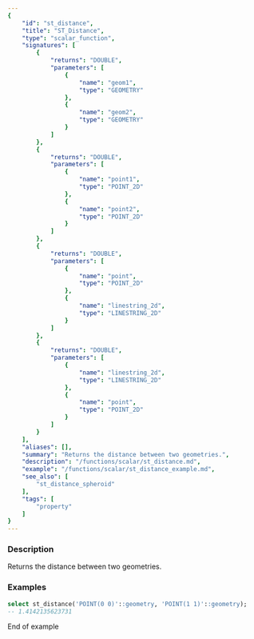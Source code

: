 ```yaml
---
{
    "id": "st_distance",
    "title": "ST_Distance",
    "type": "scalar_function",
    "signatures": [
        {
            "returns": "DOUBLE",
            "parameters": [
                {
                    "name": "geom1",
                    "type": "GEOMETRY"
                },
                {
                    "name": "geom2",
                    "type": "GEOMETRY"
                }
            ]
        },
        {
            "returns": "DOUBLE",
            "parameters": [
                {
                    "name": "point1",
                    "type": "POINT_2D"
                },
                {
                    "name": "point2",
                    "type": "POINT_2D"
                }
            ]
        },
        {
            "returns": "DOUBLE",
            "parameters": [
                {
                    "name": "point",
                    "type": "POINT_2D"
                },
                {
                    "name": "linestring_2d",
                    "type": "LINESTRING_2D"
                }
            ]
        },
        {
            "returns": "DOUBLE",
            "parameters": [
                {
                    "name": "linestring_2d",
                    "type": "LINESTRING_2D"
                },
                {
                    "name": "point",
                    "type": "POINT_2D"
                }
            ]
        }
    ],
    "aliases": [],
    "summary": "Returns the distance between two geometries.",
    "description": "/functions/scalar/st_distance.md",
    "example": "/functions/scalar/st_distance_example.md",
    "see_also": [
        "st_distance_spheroid"
    ],
    "tags": [
        "property"
    ]
}
---
```


### Description

Returns the distance between two geometries.

### Examples

```sql
select st_distance('POINT(0 0)'::geometry, 'POINT(1 1)'::geometry);
-- 1.4142135623731
```

End of example
